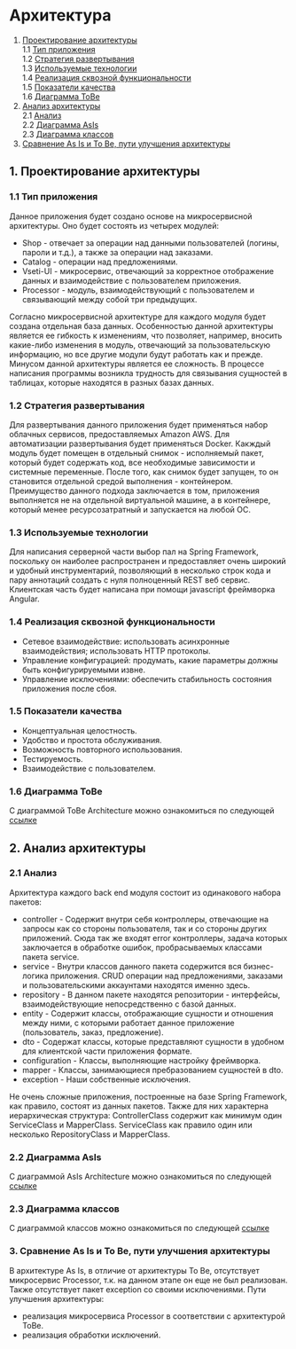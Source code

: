 # Архитектура
1. [Проектирование архитектуры](#type) <br>
  1.1 [Тип приложения](#type) <br>
  1.2 [Стратегия развертывания](#strategy) <br>
  1.3 [Используемые технологии](#technology) <br>
  1.4 [Реализация сквозной функциональности](#throught) <br>
  1.5 [Показатели качества](#quality) <br>
  1.6 [Диаграмма ToBe](#diagram) <br>
2. [Анализ архитектуры](#arc_analysis) <br>
  2.1 [Анализ](#analysis) <br>
  2.2 [Диаграмма AsIs](#asIS) <br>
  2.3 [Диаграмма классов](#class) <br>
3. [Сравнение As Is и To Be, пути улучшения архитектуры](#compare) <br>  

<a name='type'></a>
## 1. Проектирование архитектуры 
### 1.1 Тип приложения
  Данное приложения будет создано основе на микросервисной архитектуры. Оно будет состоять из четырех модулей: <br>
- Shop - отвечает за операции над данными пользователей (логины, пароли и т.д.), а также за операции над заказами. 
- Сatalog - операции над предложениями.
- Vseti-UI - микросервис, отвечающий за корректное отображение данных и взаимодействие с пользователем приложения.
- Processor - модуль, взаимодействующий с пользователем и связывающий между собой три предыдущих.

Согласно микросервисной архитектуре для каждого модуля будет создана отдельная база данных.
Особенностью данной архитектуры является ее гибкость к изменениям, что позволяет, например, вносить какие-либо изменения в модуль, отвечающий за пользовательскую информацию, но все другие модули будут работать как и прежде. Минусом данной архитектуры является ее сложность. В процессе написания программы возникла трудность для связывания сущностей в таблицах, которые находятся в разных базах данных.

<a name='strategy'></a>
### 1.2 Стратегия развертывания
  Для развертывания данного приложения будет применяться набор облачных сервисов, предоставляемых Amazon AWS. Для автоматизации развертывания будет применяться Docker. Какждый модуль будет помещен в отдельный снимок - исполняемый пакет, который будет содержать код, все необходимые зависимости и системные переменные. После того, как снимок будет запущен, то он становится отдельной средой выполнения - контейнером. Преимущество данного подхода заключается в том, приложения выполняется не на отдельной виртуальной машине, а в контейнере, который менее ресурсозатратный и запускается на любой ОС.
  
<a name='technology'></a>
### 1.3 Используемые технологии
  Для написания серверной части выбор пал на Spring Framework, поскольку он наиболее распространен и предоставляет очень широкий и удобный инструментарий, позволяющий в несколько строк кода и пару аннотаций создать с нуля полноценный REST веб сервис. Клиентская часть будет написана при помощи javascript фреймворка Angular.
  
<a name="throught"></a>
### 1.4 Реализация сквозной функциональности
  - Сетевое взаимодействие: использовать асинхронные взаимодействия; использовать HTTP протоколы.
  - Управление конфигурацией: продумать, какие параметры должны быть конфигурируемыми извне.
  - Управление исключениями: обеспечить стабильность состояния приложения после сбоя.
  
<a name="quality"></a>
### 1.5 Показатели качества
  - Концептуальная целостность.
  - Удобство и простота обслуживания.
  - Возможность повторного использования.
  - Тестируемость.
  - Взаимодействие с пользователем.
  
<a name="diagram"></a>
### 1.6 Диаграмма ToBe
С диаграммой ToBe Architecture можно ознакомиться по следующей [ссылке](https://github.com/AndrewNaumenko/vseti/tree/master/%D0%94%D0%B8%D0%B0%D0%B3%D1%80%D0%B0%D0%BC%D0%BC%D1%8B/DeploymentDiagramToBeArchitecture.png)

<a name="arc_analysis"></a>
## 2. Анализ архитектуры

<a name='analysis'></a>
### 2.1 Анализ

  Архитектура каждого back end модуля состоит из одинакового набора пакетов:
  - controller - Содержит внутри себя контроллеры, отвечающие на запросы как со стороны пользователя, так и со стороны других приложений. Сюда так же входят error контроллеры, задача которых заключается в обработке ошибок, пробрасываемых классами пакета service.
  - service - Внутри классов данного пакета содержится вся бизнес-логика приложения. CRUD операции над предложениями, заказами и пользовательскими аккаунтами находятся именно здесь.
  - repository - В данном пакете находятся репозитории - интерфейсы, взаимодействующие непосредственно с базой данных.
  - entity - Содержит классы, отображающие сущности и отношения между ними, с которыми работает данное приложение (пользователь, заказ, предложение).
  - dto - Содержат классы, которые представляют сущности в удобном для клиентской части приложения формате.
  - configuration - Классы, выполняющие настройку фреймворка.
  - mapper - Классы, занимающиеся пребразованием сущностей в dto.
  - exception - Наши собственные исключения.
  
  Не очень сложные приложения, построенные на базе Spring Framework, как правило, состоят из данных пакетов. Также для них характерна иерархическая структура: ControllerClass содержит как минимум один ServiceClass и MapperClass. ServiceClass как правило один или несколько RepositoryClass и MapperClass. 

<a name='asIs'></a>  
### 2.2 Диаграмма AsIs

С диаграммой AsIs Architecture можно ознакомиться по следующей [ссылке](https://github.com/AndrewNaumenko/vseti/tree/master/%D0%94%D0%B8%D0%B0%D0%B3%D1%80%D0%B0%D0%BC%D0%BC%D1%8B/DeploymentDiagramAsIsArchitecture.png)

<a name='class'></a>
### 2.3 Диаграмма классов

С диаграммой классов можно ознакомиться по следующей [ссылке](https://github.com/AndrewNaumenko/vseti/tree/master/%D0%94%D0%B8%D0%B0%D0%B3%D1%80%D0%B0%D0%BC%D0%BC%D1%8B/Catalog_class_diagramm.png)

<a name="compare"></a>
### 3. Сравнение As Is и To Be, пути улучшения архитектуры
  В архитектуре As Is, в отличие от архитектуры To Be, отсутствует микросервис Processor, т.к. на данном этапе он еще не был реализован. Также отсутствует пакет exception со своими исключениями. 
  Пути улучшения архитектуры:
- реализация микросервиса Processor в соответствии с архитектурой ToBe.
- реализация обработки исключений.
